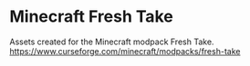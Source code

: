 # Minecraft Fresh Take

Assets created for the Minecraft modpack Fresh Take.
https://www.curseforge.com/minecraft/modpacks/fresh-take
